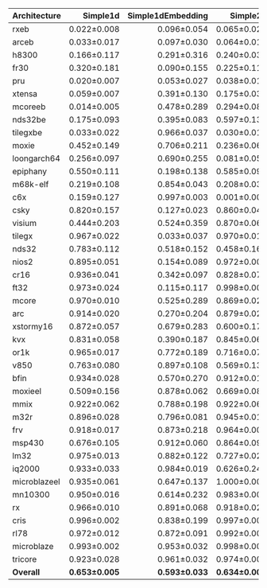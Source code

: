 | Architecture | Simple1d | Simple1dEmbedding | Simple2d | Simple2dEmbedding | ResNet50 | ResNet50Embedding |
| ------------ | ------------: | ------------: | ------------: | ------------: | ------------: | ------------: |
| rxeb | 0.022±0.008 | 0.096±0.054 | 0.065±0.020 | 0.075±0.069 | 0.068±0.018 | 0.051±0.045 |
| arceb | 0.033±0.017 | 0.097±0.030 | 0.064±0.010 | 0.052±0.018 | 0.248±0.019 | 0.094±0.075 |
| h8300 | 0.166±0.117 | 0.291±0.316 | 0.240±0.033 | 0.107±0.136 | 0.214±0.005 | 0.063±0.080 |
| fr30 | 0.320±0.181 | 0.090±0.155 | 0.225±0.112 | 0.016±0.016 | 0.433±0.077 | 0.143±0.278 |
| pru | 0.020±0.007 | 0.053±0.027 | 0.038±0.010 | 0.081±0.039 | 0.923±0.034 | 0.173±0.075 |
| xtensa | 0.059±0.007 | 0.391±0.130 | 0.175±0.036 | 0.191±0.094 | 0.583±0.053 | 0.208±0.066 |
| mcoreeb | 0.014±0.005 | 0.478±0.289 | 0.294±0.084 | 0.441±0.348 | 0.768±0.070 | 0.367±0.294 |
| nds32be | 0.175±0.093 | 0.395±0.083 | 0.597±0.139 | 0.235±0.053 | 0.761±0.100 | 0.295±0.101 |
| tilegxbe | 0.033±0.022 | 0.966±0.037 | 0.030±0.011 | 0.597±0.300 | 0.503±0.160 | 0.342±0.141 |
| moxie | 0.452±0.149 | 0.706±0.211 | 0.236±0.062 | 0.512±0.217 | 0.328±0.022 | 0.323±0.229 |
| loongarch64 | 0.256±0.097 | 0.690±0.255 | 0.081±0.055 | 0.746±0.243 | 0.096±0.070 | 0.733±0.114 |
| epiphany | 0.550±0.111 | 0.198±0.138 | 0.585±0.093 | 0.413±0.079 | 0.449±0.037 | 0.459±0.245 |
| m68k-elf | 0.219±0.108 | 0.854±0.043 | 0.208±0.034 | 0.679±0.137 | 0.349±0.031 | 0.475±0.147 |
| c6x | 0.159±0.127 | 0.997±0.003 | 0.001±0.000 | 0.994±0.008 | 0.291±0.091 | 0.487±0.213 |
| csky | 0.820±0.157 | 0.127±0.023 | 0.860±0.040 | 0.190±0.045 | 0.568±0.116 | 0.548±0.273 |
| visium | 0.444±0.203 | 0.524±0.359 | 0.870±0.061 | 0.493±0.327 | 0.559±0.136 | 0.270±0.203 |
| tilegx | 0.967±0.022 | 0.033±0.037 | 0.970±0.011 | 0.402±0.299 | 0.497±0.159 | 0.654±0.139 |
| nds32 | 0.783±0.112 | 0.518±0.152 | 0.458±0.160 | 0.659±0.083 | 0.389±0.093 | 0.736±0.117 |
| nios2 | 0.895±0.051 | 0.154±0.089 | 0.972±0.004 | 0.123±0.098 | 0.916±0.012 | 0.515±0.255 |
| cr16 | 0.936±0.041 | 0.342±0.097 | 0.828±0.074 | 0.404±0.148 | 0.408±0.067 | 0.682±0.201 |
| ft32 | 0.973±0.024 | 0.115±0.117 | 0.998±0.002 | 0.173±0.139 | 0.571±0.108 | 0.816±0.158 |
| mcore | 0.970±0.010 | 0.525±0.289 | 0.869±0.022 | 0.589±0.324 | 0.192±0.076 | 0.685±0.303 |
| arc | 0.914±0.020 | 0.270±0.204 | 0.879±0.025 | 0.411±0.173 | 0.745±0.041 | 0.632±0.182 |
| xstormy16 | 0.872±0.057 | 0.679±0.283 | 0.600±0.171 | 0.602±0.399 | 0.262±0.103 | 0.978±0.026 |
| kvx | 0.831±0.058 | 0.390±0.187 | 0.845±0.068 | 0.604±0.172 | 0.606±0.072 | 0.719±0.165 |
| or1k | 0.965±0.017 | 0.772±0.189 | 0.716±0.074 | 0.712±0.260 | 0.498±0.107 | 0.590±0.212 |
| v850 | 0.763±0.080 | 0.897±0.108 | 0.569±0.131 | 0.955±0.034 | 0.430±0.084 | 0.972±0.025 |
| bfin | 0.934±0.028 | 0.570±0.270 | 0.912±0.015 | 0.587±0.227 | 0.808±0.035 | 0.780±0.183 |
| moxieel | 0.509±0.156 | 0.878±0.062 | 0.669±0.088 | 0.939±0.038 | 0.728±0.057 | 0.923±0.096 |
| mmix | 0.922±0.062 | 0.788±0.198 | 0.922±0.060 | 0.646±0.276 | 0.841±0.130 | 0.528±0.288 |
| m32r | 0.896±0.028 | 0.796±0.081 | 0.945±0.011 | 0.834±0.069 | 0.559±0.044 | 0.623±0.301 |
| frv | 0.918±0.017 | 0.873±0.218 | 0.964±0.009 | 0.781±0.333 | 0.801±0.066 | 0.527±0.279 |
| msp430 | 0.676±0.105 | 0.912±0.060 | 0.864±0.097 | 0.962±0.016 | 0.536±0.121 | 0.977±0.007 |
| lm32 | 0.975±0.013 | 0.882±0.122 | 0.727±0.029 | 0.941±0.043 | 0.589±0.031 | 0.903±0.079 |
| iq2000 | 0.933±0.033 | 0.984±0.019 | 0.626±0.247 | 0.917±0.102 | 0.764±0.072 | 0.830±0.127 |
| microblazeel | 0.935±0.061 | 0.647±0.137 | 1.000±0.000 | 0.774±0.047 | 0.942±0.035 | 0.898±0.089 |
| mn10300 | 0.950±0.016 | 0.614±0.232 | 0.983±0.008 | 0.842±0.117 | 0.990±0.007 | 0.884±0.038 |
| rx | 0.966±0.010 | 0.891±0.068 | 0.918±0.023 | 0.916±0.072 | 0.925±0.020 | 0.944±0.044 |
| cris | 0.996±0.002 | 0.838±0.199 | 0.997±0.001 | 0.892±0.072 | 0.966±0.008 | 0.938±0.059 |
| rl78 | 0.972±0.012 | 0.872±0.091 | 0.992±0.003 | 0.943±0.021 | 0.995±0.004 | 0.958±0.046 |
| microblaze | 0.993±0.002 | 0.953±0.032 | 0.998±0.001 | 0.966±0.022 | 0.904±0.044 | 0.944±0.071 |
| tricore | 0.923±0.028 | 0.961±0.032 | 0.974±0.003 | 0.984±0.007 | 0.969±0.004 | 0.985±0.013 |
| **Overall** | **0.653±0.005** | **0.593±0.033** | **0.634±0.007** | **0.598±0.026** | **0.601±0.008** | **0.599±0.025** |
